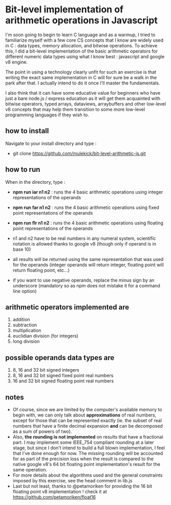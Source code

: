 # Bit-level implementation of arithmetic operations in Javascript

I'm soon going to begin to learn C language and as a warmup, I tried to familiarize myself with a few core CS concepts that I know are widely used in C : data types, memory allocation, and bitwise operations. To achieve this, I did a bit-level implementation of the basic arithmetic operators for different numeric data types using what I know best : javascript and google v8 engine.

The point in using a technology clearly unfit for such an exercise is that writing the exact same implementation in C will for sure be a walk in the park after that. I actually intend to do it once I'll master the fundamentals.

I also think that it can have some educative value for beginners who have just a bare node.js / express education as it will get them acquainted with bitwise operators, typed arrays, dataviews, arraybuffers and other low-level v8 concepts that may help them transition to some more low-level programming languages if they wish to.

## how to install

Navigate to your install directory and type :
- git clone https://github.com/mulekick/bit-level-arithmetic-js.git

## how to run
When in the directory, type :

- **npm run iar n1 n2** : runs the 4 basic arithmetic operations using integer representations of the operands
- **npm run far n1 n2** : runs the 4 basic arithmetic operations using fixed point representations of the operands
- **npm run flr n1 n2** : runs the 4 basic arithmetic operations using floating point representations of the operands

- n1 and n2 have to be real numbers in any numeral system, scientific notation is allowed thanks to google v8 (though only if operand is in base 10)
- all results will be returned using the same representation that was used for the operands (integer operands will return integer, floating point will return floating point, etc...)
- if you want to use negative operands, replace the minus sign by an underscore (mandatory so as npm does not mistake it for a command line option) 

## arithmetic operators implemented are

1. addition
2. subtraction
3. multiplication
4. euclidian division (for integers)
5. long division

## possible operands data types are

1. 8, 16 and 32 bit signed integers
2. 8, 16 and 32 bit signed fixed point real numbers
3. 16 and 32 bit signed floating point real numbers

## notes
- Of course, since we are limited by the computer's available memory to begin with, we can only talk about **approximations** of real numbers, except for those that can be represented exactly (ie. the subset of real numbers that have a finite decimal expansion **and** can be decomposed as a sum of powers of two).
- Also, **the rounding is not implemented** on results that have a fractional part. I may implement some IEEE_754 compliant rounding at a later stage, but since I don't intend to build a full blown implementation, I feel that I've done enough for now. The missing rounding will be accounted for as part of the precision loss when the result is compared to the native google v8's 64 bit floating point implementation's result for the same operation.
- For more details about the algorithms used and the general constraints imposed by this exercise, see the head comment in lib.js
- Last but not least, thanks to @petamoriken for providing the 16 bit floating point v8 implementation ! check it at https://github.com/petamoriken/float16